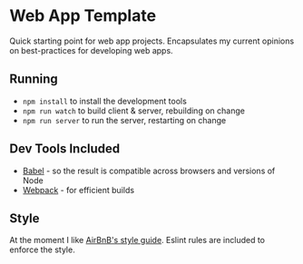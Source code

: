 # Web App Template

Quick starting point for web app projects. Encapsulates my current opinions on best-practices for
developing web apps.

## Running

* `npm install` to install the development tools
* `npm run watch` to build client & server, rebuilding on change
* `npm run server` to run the server, restarting on change

## Dev Tools Included

* [Babel](https://babeljs.io) - so the result is compatible across browsers and versions of Node
* [Webpack](https://webpack.github.io) - for efficient builds

## Style

At the moment I like [AirBnB's style guide](https://github.com/airbnb/javascript).
Eslint rules are included to enforce the style.
